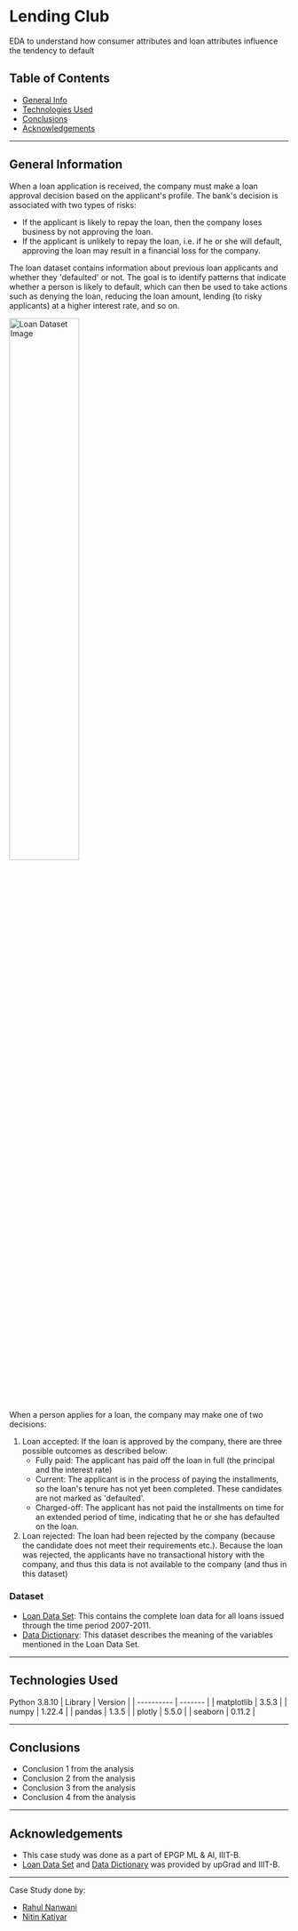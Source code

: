 # Lending Club

EDA to understand how consumer attributes and loan attributes influence the tendency to default

## Table of Contents

- [General Info](#general-information)
- [Technologies Used](#technologies-used)
- [Conclusions](#conclusions)
- [Acknowledgements](#acknowledgements)

---

## General Information

When a loan application is received, the company must make a loan approval decision based on the applicant's profile. The bank's decision is associated with two types of risks:

- If the applicant is likely to repay the loan, then the company loses business by not approving the loan.
- If the applicant is unlikely to repay the loan, i.e. if he or she will default, approving the loan may result in a financial loss for the company.

The loan dataset contains information about previous loan applicants and whether they 'defaulted' or not. The goal is to identify patterns that indicate whether a person is likely to default, which can then be used to take actions such as denying the loan, reducing the loan amount, lending (to risky applicants) at a higher interest rate, and so on.

<img src="https://cdn.upgrad.com/UpGrad/temp/7afbce98-8ecc-41c6-96d8-981cba7d343f/Loan_image.png" alt="Loan Dataset Image" width="50%">

When a person applies for a loan, the company may make one of two decisions:

1. Loan accepted: If the loan is approved by the company, there are three possible outcomes as described below:
   - Fully paid: The applicant has paid off the loan in full (the principal and the interest rate)
   - Current: The applicant is in the process of paying the installments, so the loan's tenure has not yet been completed. These candidates are not marked as 'defaulted'.
   - Charged-off: The applicant has not paid the installments on time for an extended period of time, indicating that he or she has defaulted on the loan.
2. Loan rejected: The loan had been rejected by the company (because the candidate does not meet their requirements etc.). Because the loan was rejected, the applicants have no transactional history with the company, and thus this data is not available to the company (and thus in this dataset)

### Dataset

- [Loan Data Set](https://cdn.upgrad.com/UpGrad/temp/3ba74fb7-bd88-4854-8597-1c225a5aed99/loan.zip): This contains the complete loan data for all loans issued through the time period 2007-2011.
- [Data Dictionary](https://cdn.upgrad.com/UpGrad/temp/af860da6-f838-47d6-ad97-551022550ee4/Data_Dictionary.xlsx): This dataset describes the meaning of the variables mentioned in the Loan Data Set.

---

## Technologies Used

Python 3.8.10
| Library | Version |
| ---------- | ------- |
| matplotlib | 3.5.3 |
| numpy | 1.22.4 |
| pandas | 1.3.5 |
| plotly | 5.5.0 |
| seaborn | 0.11.2 |

---

## Conclusions

- Conclusion 1 from the analysis
- Conclusion 2 from the analysis
- Conclusion 3 from the analysis
- Conclusion 4 from the analysis

---

## Acknowledgements

- This case study was done as a part of EPGP ML & AI, IIIT-B.
- [Loan Data Set](https://cdn.upgrad.com/UpGrad/temp/3ba74fb7-bd88-4854-8597-1c225a5aed99/loan.zip) and [Data Dictionary](https://cdn.upgrad.com/UpGrad/temp/af860da6-f838-47d6-ad97-551022550ee4/Data_Dictionary.xlsx) was provided by upGrad and IIIT-B.

---

Case Study done by: 
- [Rahul Nanwani](https://github.com/rahul-nanwani)
- [Nitin Katiyar](https://github.com/nitink08)
